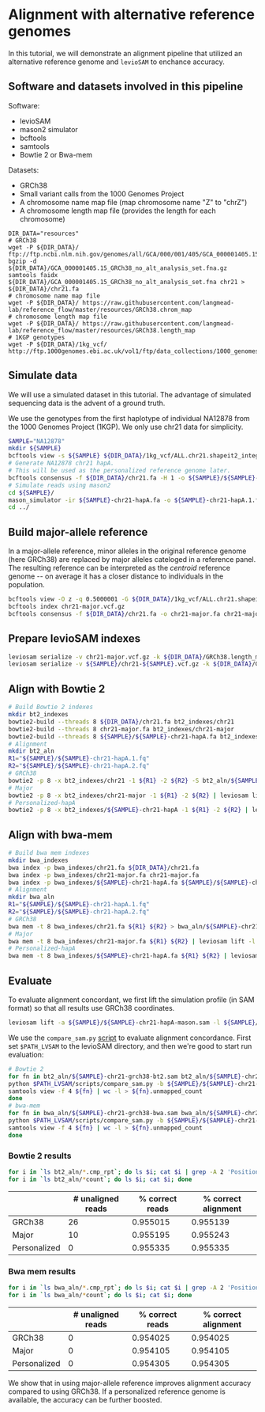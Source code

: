 # Alignment with alternative reference genomes

In this tutorial, we will demonstrate an alignment pipeline that utilized an alternative reference genome and `levioSAM` to enchance accuracy.

## Software and datasets involved in this pipeline
Software:
- levioSAM
- mason2 simulator
- bcftools
- samtools
- Bowtie 2 or Bwa-mem

Datasets:
- GRCh38
- Small variant calls from the 1000 Genomes Project
- A chromosome name map file (map chromosome name "Z" to "chrZ")
- A chromosome length map file (provides the length for each chromosome)

```shell
DIR_DATA="resources"
# GRCh38
wget -P ${DIR_DATA}/ ftp://ftp.ncbi.nlm.nih.gov/genomes/all/GCA/000/001/405/GCA_000001405.15_GRCh38/seqs_for_alignment_pipelines.ucsc_ids/GCA_000001405.15_GRCh38_no_alt_analysis_set.fna.gz
bgzip -d ${DIR_DATA}/GCA_000001405.15_GRCh38_no_alt_analysis_set.fna.gz
samtools faidx ${DIR_DATA}/GCA_000001405.15_GRCh38_no_alt_analysis_set.fna chr21 > ${DIR_DATA}/chr21.fa
# chromosome name map file
wget -P ${DIR_DATA}/ https://raw.githubusercontent.com/langmead-lab/reference_flow/master/resources/GRCh38.chrom_map
# chromosome length map file
wget -P ${DIR_DATA}/ https://raw.githubusercontent.com/langmead-lab/reference_flow/master/resources/GRCh38.length_map
# 1KGP genotypes
wget -P ${DIR_DATA}/1kg_vcf/ http://ftp.1000genomes.ebi.ac.uk/vol1/ftp/data_collections/1000_genomes_project/release/20190312_biallelic_SNV_and_INDEL/ALL.chr21.shapeit2_integrated_snvindels_v2a_27022019.GRCh38.phased.vcf.gz
```



## Simulate data

We will use a simulated dataset in this tutorial. The advantage of simulated sequencing data is the advent of a ground truth.

We use the genotypes from the first haplotype of individual NA12878 from the 1000 Genomes Project (1KGP). We only use chr21 data for simplicity.

```sh
SAMPLE="NA12878"
mkdir ${SAMPLE}
bcftools view -s ${SAMPLE} ${DIR_DATA}/1kg_vcf/ALL.chr21.shapeit2_integrated_snvindels_v2a_27022019.GRCh38.phased.vcf.gz | bcftools annotate --rename-chrs ${DIR_DATA}/GRCh38.chrom_map -O z -o ${SAMPLE}/chr21-${SAMPLE}.vcf.gz; bcftools index ${SAMPLE}/chr21-${SAMPLE}.vcf.gz
# Generate NA12878 chr21 hapA. 
# This will be used as the personalized reference genome later.
bcftools consensus -f ${DIR_DATA}/chr21.fa -H 1 -o ${SAMPLE}/${SAMPLE}-chr21-hapA.fa ${SAMPLE}/chr21-${SAMPLE}.vcf.gz
# Simulate reads using mason2
cd ${SAMPLE}/
mason_simulator -ir ${SAMPLE}-chr21-hapA.fa -o ${SAMPLE}-chr21-hapA.1.fq -or ${SAMPLE}-chr21-hapA.2.fq -oa ${SAMPLE}-chr21-hapA-mason.sam -n 100000 --num-threads 8
cd ../
```



## Build major-allele reference

In a major-allele reference, minor alleles in the original reference genome (here GRCh38) are replaced by major alleles cateloged in a reference panel. The resulting reference can be interpreted as the _centroid_ reference genome -- on average it has a closer distance to individuals in the population.

```sh
bcftools view -O z -q 0.5000001 -G ${DIR_DATA}/1kg_vcf/ALL.chr21.shapeit2_integrated_snvindels_v2a_27022019.GRCh38.phased.vcf.gz | bcftools annotate --rename-chrs ${DIR_DATA}/GRCh38.chrom_map -O z -o chr21-major.vcf.gz 
bcftools index chr21-major.vcf.gz
bcftools consensus -f ${DIR_DATA}/chr21.fa -o chr21-major.fa chr21-major.vcf.gz
```



## Prepare levioSAM indexes

```sh
leviosam serialize -v chr21-major.vcf.gz -k ${DIR_DATA}/GRCh38.length_map -p chr21-major
leviosam serialize -v ${SAMPLE}/chr21-${SAMPLE}.vcf.gz -k ${DIR_DATA}/GRCh38.length_map -p ${SAMPLE}/chr21-${SAMPLE} -s ${SAMPLE} -g 0
```



## Align with Bowtie 2

```sh
# Build Bowtie 2 indexes
mkdir bt2_indexes
bowtie2-build --threads 8 ${DIR_DATA}/chr21.fa bt2_indexes/chr21
bowtie2-build --threads 8 chr21-major.fa bt2_indexes/chr21-major
bowtie2-build --threads 8 ${SAMPLE}/${SAMPLE}-chr21-hapA.fa bt2_indexes/${SAMPLE}-chr21-hapA
# Alignment
mkdir bt2_aln
R1="${SAMPLE}/${SAMPLE}-chr21-hapA.1.fq"
R2="${SAMPLE}/${SAMPLE}-chr21-hapA.2.fq"
# GRCh38
bowtie2 -p 8 -x bt2_indexes/chr21 -1 ${R1} -2 ${R2} -S bt2_aln/${SAMPLE}-chr21-grch38-bt2.sam
# Major
bowtie2 -p 8 -x bt2_indexes/chr21-major -1 ${R1} -2 ${R2} | leviosam lift -l chr21-major.lft -t 8 -p bt2_aln/${SAMPLE}-chr21-major-bt2
# Personalized-hapA
bowtie2 -p 8 -x bt2_indexes/${SAMPLE}-chr21-hapA -1 ${R1} -2 ${R2} | leviosam lift -l ${SAMPLE}/chr21-${SAMPLE}.lft -t 8 -p bt2_aln/${SAMPLE}-chr21-per-bt2
```

## Align with bwa-mem

```sh
# Build bwa mem indexes
mkdir bwa_indexes
bwa index -p bwa_indexes/chr21.fa ${DIR_DATA}/chr21.fa
bwa index -p bwa_indexes/chr21-major.fa chr21-major.fa
bwa index -p bwa_indexes/${SAMPLE}-chr21-hapA.fa ${SAMPLE}/${SAMPLE}-chr21-hapA.fa
# Alignment
mkdir bwa_aln
R1="${SAMPLE}/${SAMPLE}-chr21-hapA.1.fq"
R2="${SAMPLE}/${SAMPLE}-chr21-hapA.2.fq"
# GRCh38
bwa mem -t 8 bwa_indexes/chr21.fa ${R1} ${R2} > bwa_aln/${SAMPLE}-chr21-grch38-bwa.sam
# Major
bwa mem -t 8 bwa_indexes/chr21-major.fa ${R1} ${R2} | leviosam lift -l chr21-major.lft -t 8 -p bwa_aln/${SAMPLE}-chr21-major-bwa
# Personalized-hapA
bwa mem -t 8 bwa_indexes/${SAMPLE}-chr21-hapA.fa ${R1} ${R2} | leviosam lift -l ${SAMPLE}/chr21-${SAMPLE}.lft -t 8 -p bwa_aln/${SAMPLE}-chr21-per-bwa
```

## Evaluate

To evaluate alignment concordant, we first lift the simulation profile (in SAM format) so that all results use GRCh38 coordinates.

```sh
leviosam lift -a ${SAMPLE}/${SAMPLE}-chr21-hapA-mason.sam -l ${SAMPLE}/chr21-${SAMPLE}.lft -p ${SAMPLE}/${SAMPLE}-chr21-hapA-mason-lifted -t 8
```

We use the `compare_sam.py` [script](https://github.com/alshai/levioSAM/blob/master/scripts/compare_sam.py) to evaluate alignment concordance. First set `$PATH_LVSAM` to the levioSAM directory, and then we're good to start run evaluation:

```sh
# Bowtie 2
for fn in bt2_aln/${SAMPLE}-chr21-grch38-bt2.sam bt2_aln/${SAMPLE}-chr21-major-bt2.sam bt2_aln/${SAMPLE}-chr21-per-bt2.sam; do
python $PATH_LVSAM/scripts/compare_sam.py -b ${SAMPLE}/${SAMPLE}-chr21-hapA-mason-lifted.sam -q ${fn} -o ${fn}.cmp_rpt -p 10
samtools view -f 4 ${fn} | wc -l > ${fn}.unmapped_count
done
# bwa-mem
for fn in bwa_aln/${SAMPLE}-chr21-grch38-bwa.sam bwa_aln/${SAMPLE}-chr21-major-bwa.sam bwa_aln/${SAMPLE}-chr21-per-bwa.sam; do
python $PATH_LVSAM/scripts/compare_sam.py -b ${SAMPLE}/${SAMPLE}-chr21-hapA-mason-lifted.sam -q ${fn} -o ${fn}.cmp_rpt -p 10
samtools view -f 4 ${fn} | wc -l > ${fn}.unmapped_count
done
```

### Bowtie 2 results

```sh
for i in `ls bt2_aln/*.cmp_rpt`; do ls $i; cat $i | grep -A 2 'Position'; done
for i in `ls bt2_aln/*count`; do ls $i; cat $i; done
```

|              | # unaligned reads | % correct reads | % correct alignment |
| ------------ | ----------------- | --------------- | ------------------- |
| GRCh38       | 26                | 0.955015        | 0.955139            |
| Major        | 10                | 0.955195        | 0.955243            |
| Personalized | 0                 | 0.955335        | 0.955335            |

### Bwa mem results

```sh
for i in `ls bwa_aln/*.cmp_rpt`; do ls $i; cat $i | grep -A 2 'Position'; done
for i in `ls bwa_aln/*count`; do ls $i; cat $i; done
```

|              | # unaligned reads | % correct reads | % correct alignment |
| ------------ | ----------------- | --------------- | ------------------- |
| GRCh38       | 0                 | 0.954025        | 0.954025            |
| Major        | 0                 | 0.954105        | 0.954105            |
| Personalized | 0                 | 0.954305        | 0.954305            |

We show that in using major-allele reference improves alignment accuracy compared to using GRCh38. If a personalized reference genome is available, the accuracy can be further boosted.
